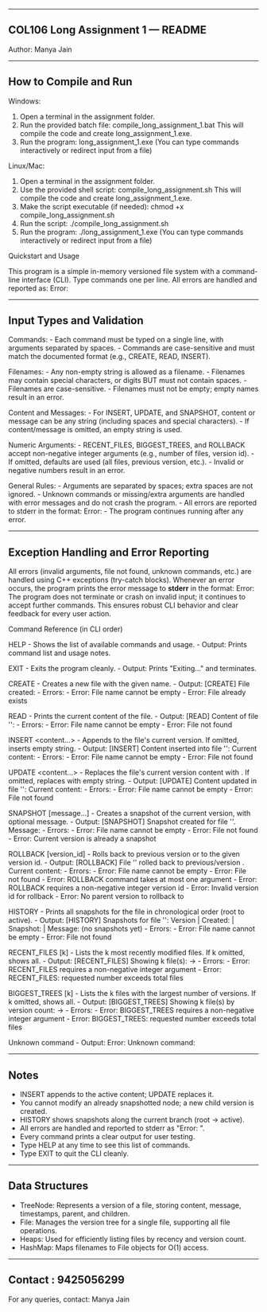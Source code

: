 ------------------------------------------------------------
COL106 Long Assignment 1 — README
------------------------------------------------------------

Author: Manya Jain

------------------------------------------------------------
How to Compile and Run
------------------------------------------------------------

Windows:
1. Open a terminal in the assignment folder.
2. Run the provided batch file:
    compile_long_assignment_1.bat
   This will compile the code and create long_assignment_1.exe.
3. Run the program:
    long_assignment_1.exe
   (You can type commands interactively or redirect input from a file)

Linux/Mac:
1. Open a terminal in the assignment folder.
2. Use the provided shell script:
    compile_long_assignment.sh
   This will compile the code and create long_assignment_1.exe.
3. Make the script executable (if needed):
    chmod +x compile_long_assignment.sh
4. Run the script:
    ./compile_long_assignment.sh
5. Run the program:
    ./long_assignment_1.exe
   (You can type commands interactively or redirect input from a file)

Quickstart and Usage

This program is a simple in-memory versioned file system with a command-line interface (CLI).
Type commands one per line. All errors are handled and reported as:
    Error: <message>

------------------------------------------------------------
Input Types and Validation
------------------------------------------------------------
Commands:
    - Each command must be typed on a single line, with arguments separated by spaces.
    - Commands are case-sensitive and must match the documented format (e.g., CREATE, READ, INSERT).

Filenames:
    - Any non-empty string is allowed as a filename.
    - Filenames may contain special characters, or digits BUT must not contain spaces.
    - Filenames are case-sensitive.
    - Filenames must not be empty; empty names result in an error.

Content and Messages:
    - For INSERT, UPDATE, and SNAPSHOT, content or message can be any string (including spaces and special characters).
    - If content/message is omitted, an empty string is used.

Numeric Arguments:
    - RECENT_FILES, BIGGEST_TREES, and ROLLBACK accept non-negative integer arguments (e.g., number of files, version id).
    - If omitted, defaults are used (all files, previous version, etc.).
    - Invalid or negative numbers result in an error.

General Rules:
    - Arguments are separated by spaces; extra spaces are not ignored.
    - Unknown commands or missing/extra arguments are handled with error messages and do not crash the program.
    - All errors are reported to stderr in the format: Error: <message>
    - The program continues running after any error.

------------------------------------------------------------
Exception Handling and Error Reporting
------------------------------------------------------------
All errors (invalid arguments, file not found, unknown commands, etc.) are handled using C++ exceptions (try-catch blocks).
Whenever an error occurs, the program prints the error message to **stderr** in the format:
    Error: <message>
The program does not terminate or crash on invalid input; it continues to accept further commands.
This ensures robust CLI behavior and clear feedback for every user action.

Command Reference (in CLI order)

HELP
    - Shows the list of available commands and usage.
    - Output: Prints command list and usage notes.

EXIT
    - Exits the program cleanly.
    - Output: Prints "Exiting..." and terminates.

CREATE <filename>
    - Creates a new file with the given name.
    - Output: [CREATE] File created: <filename>
    - Errors:
        - Error: File name cannot be empty
        - Error: File already exists

READ <filename>
    - Prints the current content of the file.
    - Output: [READ] Content of file '<filename>': <content>
    - Errors:
        - Error: File name cannot be empty
        - Error: File not found

INSERT <filename> <content...>
    - Appends <content> to the file's current version. If omitted, inserts empty string.
    - Output: [INSERT] Content inserted into file '<filename>': <content>
             Current content: <content>
    - Errors:
        - Error: File name cannot be empty
        - Error: File not found

UPDATE <filename> <content...>
    - Replaces the file's current version content with <content>. If omitted, replaces with empty string.
    - Output: [UPDATE] Content updated in file '<filename>': <content>
             Current content: <content>
    - Errors:
        - Error: File name cannot be empty
        - Error: File not found

SNAPSHOT <filename> [message...]
    - Creates a snapshot of the current version, with optional message.
    - Output: [SNAPSHOT] Snapshot created for file '<filename>'. Message: <message>
    - Errors:
        - Error: File name cannot be empty
        - Error: File not found
        - Error: Current version is already a snapshot

ROLLBACK <filename> [version_id]
    - Rolls back to previous version or to the given version id.
    - Output: [ROLLBACK] File '<filename>' rolled back to previous/version <id>. Current content: <content>
    - Errors:
        - Error: File name cannot be empty
        - Error: File not found
        - Error: ROLLBACK command takes at most one argument
        - Error: ROLLBACK requires a non-negative integer version id
        - Error: Invalid version id for rollback
        - Error: No parent version to rollback to

HISTORY <filename>
    - Prints all snapshots for the file in chronological order (root to active).
    - Output: [HISTORY] Snapshots for file '<filename>':
             Version <id> | Created: <ts> | Snapshot: <ts> | Message: <msg>
             (no snapshots yet)
    - Errors:
        - Error: File name cannot be empty
        - Error: File not found

RECENT_FILES [k]
    - Lists the k most recently modified files. If k omitted, shows all.
    - Output: [RECENT_FILES] Showing k file(s): <filename> -> <timestamp>
    - Errors:
        - Error: RECENT_FILES requires a non-negative integer argument
        - Error: RECENT_FILES: requested number exceeds total files

BIGGEST_TREES [k]
    - Lists the k files with the largest number of versions. If k omitted, shows all.
    - Output: [BIGGEST_TREES] Showing k file(s) by version count: <filename> -> <number of versions>
    - Errors:
        - Error: BIGGEST_TREES requires a non-negative integer argument
        - Error: BIGGEST_TREES: requested number exceeds total files

Unknown command
    - Output: Error: Unknown command: <command>

------------------------------------------------------------
Notes
------------------------------------------------------------
- INSERT appends to the active content; UPDATE replaces it.
- You cannot modify an already snapshotted node; a new child version is created.
- HISTORY shows snapshots along the current branch (root -> active).
- All errors are handled and reported to stderr as "Error: <message>".
- Every command prints a clear output for user testing.
- Type HELP at any time to see this list of commands.
- Type EXIT to quit the CLI cleanly.

------------------------------------------------------------
Data Structures
------------------------------------------------------------
- TreeNode: Represents a version of a file, storing content, message, timestamps, parent, and children.
- File: Manages the version tree for a single file, supporting all file operations.
- Heaps: Used for efficiently listing files by recency and version count.
- HashMap: Maps filenames to File objects for O(1) access.

------------------------------------------------------------
Contact : 9425056299
------------------------------------------------------------
For any queries, contact: Manya Jain 